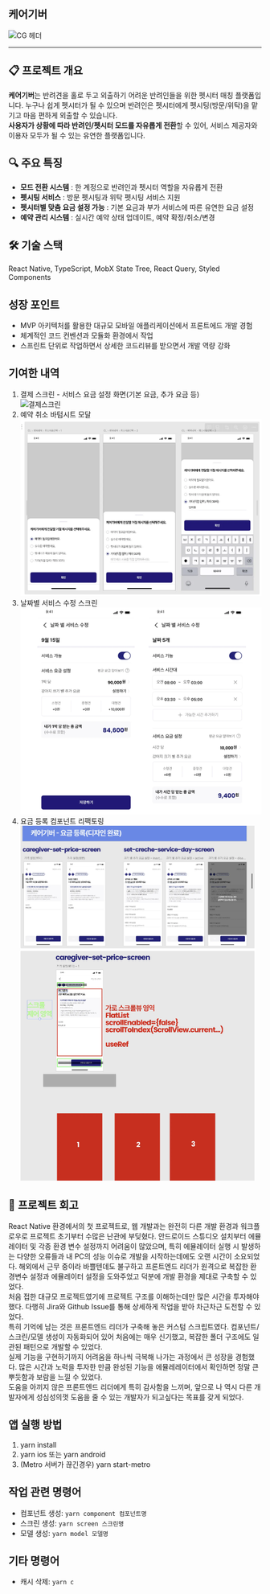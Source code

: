 ## 케어기버

![CG 헤더](https://cdn.myportfolio.com/dd18ab34-b0c4-483d-8da5-b3f0b4e33fa4/d4362c69-bc87-4a9e-9969-6ca662882061_rwc_16x0x1886x728x4096.png?h=90d6074126a6c3b537cae45b61fbf85a "CG 헤더")

---

## 📋 프로젝트 개요
**케어기버**는 반려견을 홀로 두고 외출하기 어려운 반려인들을 위한 펫시터 매칭 플랫폼입니다. 누구나 쉽게 펫시터가 될 수 있으며 반려인은 펫시터에게 펫시팅(방문/위탁)을 맡기고 마음 편하게 외출할 수 있습니다. <br>
**사용자가 상황에 따라 반려인/펫시터 모드를 자유롭게 전환**할 수 있어, 서비스 제공자와 이용자 모두가 될 수 있는 유연한 플랫폼입니다.

## 🔍 주요 특징
- **모드 전환 시스템** : 한 계정으로 반려인과 펫시터 역할을 자유롭게 전환
- **펫시팅 서비스** : 방문 펫시팅과 위탁 펫시팅 서비스 지원
- **펫시터별 맞춤 요금 설정 가능** : 기본 요금과 부가 서비스에 따른 유연한 요금 설정
- **예약 관리 시스템** : 실시간 예약 상태 업데이트, 예약 확정/취소/변경


## 🛠️ 기술 스택
React Native, TypeScript, MobX State Tree, React Query, Styled Components

## 성장 포인트
- MVP 아키텍처를 활용한 대규모 모바일 애플리케이션에서 프론트에드 개발 경험
- 체계적인 코드 컨벤션과 모듈화 환경에서 작업
- 스프린트 단위로 작업하면서 상세한 코드리뷰를 받으면서 개발 역량 강화

## 기여한 내역
1. 결제 스크린 - 서비스 요금 설정 화면(기본 요금, 추가 요금 등) <br>
  ![결제스크린](assets/images/screenshot/payment.jpg)
2. 예약 취소 바텀시트 모달 <br>
  ![바텀시트](assets/images/screenshot/bottomsheet.png) 
3. 날짜별 서비스 수정 스크린 <br>
   ![서비스](assets/images/screenshot/service.png) 
4. 요금 등록 컴포넌트 리팩토링 <br>
   ![리팩토링](assets/images/screenshot/refactoring.png) 


## 📝 프로젝트 회고
React Native 환경에서의 첫 프로젝트로, 웹 개발과는 완전히 다른 개발 환경과 워크플로우로 프로젝트 초기부터 수많은 난관에 부딪혔다. 안드로이드 스튜디오 설치부터 에뮬레이터 및 각종 환경 변수 설정까지 어려움이 많았으며, 특히 에뮬레이터 실행 시 발생하는 다양한 오류들과 내 PC의 성능 이슈로 개발을 시작하는데에도 오랜 시간이 소요되었다. 해외에서 근무 중이라 바쁠텐데도 불구하고 프론트엔드 리더가 원격으로 복잡한 환경변수 설정과 에뮬레이터 설정을 도와주었고 덕분에 개발 환경을 제대로 구축할 수 있었다. <br>
처음 접한 대규모 프로젝트였기에 프로젝트 구조를 이해하는데만 많은 시간을 투자해야 했다. 다행히 Jira와 Github Issue를 통해 상세하게 작업을 받아 차근차근 도전할 수 있었다. <br>
특히 기억에 남는 것은 프론트엔드 리더가 구축해 놓은 커스텀 스크립트였다. 컴포넌트/스크린/모델 생성이 자동화되어 있어 처음에는 매우 신기했고, 복잡한 폴더 구조에도 일관된 패턴으로 개발할 수 있었다. <br>
실제 기능을 구현하기까지 어려움을 하나씩 극복해 나가는 과정에서 큰 성장을 경험했다. 많은 시간과 노력을 투자한 만큼 완성된 기능을 에뮬레레이터에서 확인하면 정말 큰 뿌듯함과 보람을 느낄 수 있었다. <br>
도움을 아끼지 않은 프론트엔드 리더에게 특히 감사함을 느끼며, 앞으로 나 역시 다른 개발자에게 성심성의껏 도움을 줄 수 있는 개발자가 되고싶다는 목표를 갖게 되었다. 


## 앱 실행 방법
1. yarn install
2. yarn ios 또는 yarn android
3. (Metro 서버가 끊긴경우) yarn start-metro


## 작업 관련 명령어

- 컴포넌트 생성: `yarn component 컴포넌트명`
- 스크린 생성: `yarn screen 스크린명`
- 모델 생성: `yarn model 모델명`

## 기타 명령어

- 캐시 삭제: `yarn c `
